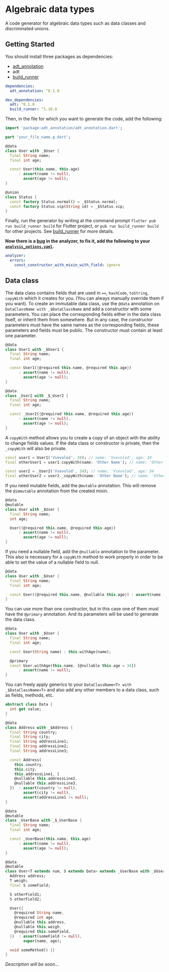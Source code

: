 # Algebraic data types

A code generator for algebraic data types such as data classes and discriminated unions.

## Getting Started

You should install three packages as dependencies:

- [adt_annotation](https://pub.dev/packages/adt_annotation)
- adt
- [build_runner](https://pub.dev/packages/build_runner)

```yaml
dependencies:
  adt_annotation: ^0.1.0

dev_dependencies:
  adt: ^0.1.0
  build_runner: ^1.10.0
```

Then, in the file for which you want to generate the code, add the following:

```dart
import 'package:adt_annotation/adt_annotation.dart';

part 'your_file_name.g.dart';

@data
class User with _$User {
  final String name;
  final int age;

  const User(this.name, this.age)
      : assert(name != null),
        assert(age != null);
}

@union
class Status {
  const factory Status.normal() = _$Status.normal;
  const factory Status.vip(String id) = _$Status.vip;
}
```

Finally, run the generator by writing at the command prompt `flutter pub run build_runner build` for Flutter project, or `pub run build_runner build` for other projects.
See [build_runner](https://pub.dev/packages/build_runner) for more details.


**Now there is a [bug](https://github.com/dart-lang/sdk/issues/42218) in the analyzer, to fix it, add the following to your [`analysis_options.yaml`](https://dart.dev/guides/language/analysis-options).**

```yaml
analyzer:
  errors:
    const_constructor_with_mixin_with_field: ignore
```

## Data class
The data class сontains fields that are used in `==`, `hashCode`, `toString`, `copyWith` which it creates for you. (You can always manually override them if you want). To create an immutable data class, use the `@data` annotation on `DataClassName with _$DataClassName` and add a constructor with some parameters. You can place the corresponding fields either in the data class itself, or inherit them from somewhere. But in any case, the constructor parameters must have the same names as the corresponding fields, these parameters and fields must be public. The constructor must contain at least one parameter.

```dart
@data
class User1 with _$User1 {
  final String name;
  final int age;

  const User1({@required this.name, @required this.age})
      : assert(name != null),
        assert(age != null);
}

@data
class _User2 with _$_User2 {
  final String name;
  final int age;

  const _User2({@required this.name, @required this.age})
      : assert(name != null),
        assert(age != null);
}
```

A `copyWith` method allows you to create a copy of an object with the ability to change fields values. If the data class or constructor is private, then the `_copyWith` will also be private.

```dart
const user1 = User1('Vsevolod', 34); // name: 'Vsevolod', age: 34
final otherUser1 = user1.copyWith(name: 'Other Name'); // name: 'Other Name', age: 34

const user2 = _User2('Vsevolod', 34); // name: 'Vsevolod', age: 34
final otherUser2 = user2._copyWith(name: 'Other Name'); // name: 'Other Name', age: 34
```

If you need mutable fields, add the `@mutable` annotation. This will remove the `@immutable` annotation from the created mixin.

```dart
@data
@mutable
class User with _$User {
  final String name;
  int age;

  User({@required this.name, @required this.age})
      : assert(name != null),
        assert(age != null);
}
```

If you need a nullable field, add the `@nullable` annotation to the parameter. This also is necessary for a `copyWith` method to work properly in order to be able to set the value of a nullable field to null.

```dart
@data
class User with _$User {
  final String name;
  final int age;

  const User({@required this.name, @nullable this.age}) : assert(name != null);
}
```

You can use more than one constructor, but in this case one of them must have the `@primary` annotation. And its parameters will be used to generate the data class.

```dart
@data
class User with _$User {
  final String name;
  final int age;

  const User(String name) : this.withAge(name);

  @primary
  const User.withAge(this.name, [@nullable this.age = 34])
      : assert(name != null);
}
```

You can freely apply generics to your `DataClassName<T> with _$DataClassName<T>` and also add any other members to a data class, such as fields, methods, etc.

```dart
abstract class Data {
  int get value;
}

@data
class Address with _$Address {
  final String country;
  final String city;
  final String addressLine1;
  final String addressLine2;
  final String addressLine3;

  const Address(
    this.country,
    this.city,
    this.addressLine1, [
    @nullable this.addressLine2,
    @nullable this.addressLine3,
  ])  : assert(country != null),
        assert(city != null),
        assert(addressLine1 != null);
}

@data
@mutable
class _UserBase with _$_UserBase {
  final String name;
  final int age;

  const _UserBase(this.name, this.age)
      : assert(name != null),
        assert(age != null);
}

@data
@mutable
class User<T extends num, S extends Data> extends _UserBase with _$User<T, S> {
  Address address;
  T weigh;
  final S someField;

  S otherField1;
  S otherField2;

  User({
    @required String name,
    @required int age,
    @nullable this.address,
    @nullable this.weigh,
    @required this.someField,
  })  : assert(someField != null),
        super(name, age);

  void someMethod() {}
}
```

_Description will be soon..._
